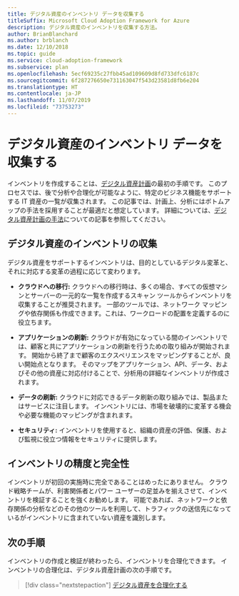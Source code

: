 ```yaml
---
title: デジタル資産のインベントリ データを収集する
titleSuffix: Microsoft Cloud Adoption Framework for Azure
description: デジタル資産のインベントリを収集する方法。
author: BrianBlanchard
ms.author: brblanch
ms.date: 12/10/2018
ms.topic: guide
ms.service: cloud-adoption-framework
ms.subservice: plan
ms.openlocfilehash: 5ecf69235c27fbb45ad109609d8fd733dfc6187c
ms.sourcegitcommit: 6f287276650e731163047f543d23581d8fb6e204
ms.translationtype: HT
ms.contentlocale: ja-JP
ms.lasthandoff: 11/07/2019
ms.locfileid: "73753273"
---
```

# <a name="gather-inventory-data-for-a-digital-estate"></a>デジタル資産のインベントリ データを収集する

インベントリを作成することは、[デジタル資産計画](./index.md)の最初の手順です。 このプロセスでは、後で分析や合理化が可能なように、特定のビジネス機能をサポートする IT 資産の一覧が収集されます。 この記事では、計画上、分析にはボトムアップの手法を採用することが最適だと想定しています。 詳細については、[デジタル資産計画の手法](./approach.md)についての記事を参照してください。

## <a name="take-inventory-of-a-digital-estate"></a>デジタル資産のインベントリの収集

デジタル資産をサポートするインベントリは、目的としているデジタル変革と、それに対応する変革の過程に応じて変わります。

- **クラウドへの移行:** クラウドへの移行時は、多くの場合、すべての仮想マシンとサーバーの一元的な一覧を作成するスキャン ツールからインベントリを収集することが推奨されます。 一部のツールでは、ネットワーク マッピングや依存関係も作成できます。これは、ワークロードの配置を定義するのに役立ちます。

- **アプリケーションの刷新:** クラウドが有効になっている間のインベントリでは、顧客と共にアプリケーションの刷新を行うための取り組みが開始されます。 開始から終了まで顧客のエクスペリエンスをマッピングすることが、良い開始点となります。 そのマップをアプリケーション、API、データ、およびその他の資産に対応付けることで、分析用の詳細なインベントリが作成されます。

- **データの刷新:** クラウドに対応できるデータ刷新の取り組みでは、製品またはサービスに注目します。 インベントリには、市場を破壊的に変革する機会や必要な機能のマッピングが含まれます。

- **セキュリティ:** インベントリを使用すると、組織の資産の評価、保護、および監視に役立つ情報をセキュリティに提供します。

## <a name="accuracy-and-completeness-of-an-inventory"></a>インベントリの精度と完全性

インベントリが初回の実施時に完全であることはめったにありません。 クラウド戦略チームが、利害関係者とパワー ユーザーの足並みを揃えさせて、インベントリを検証することを強くお勧めします。 可能であれば、ネットワークと依存関係の分析などのその他のツールを利用して、トラフィックの送信先になっているがインベントリに含まれていない資産を識別します。

## <a name="next-steps"></a>次の手順

インベントリの作成と検証が終わったら、インベントリを合理化できます。 インベントリの合理化は、デジタル資産計画の次の手順です。

> [!div class="nextstepaction"]
> [デジタル資産を合理化する](./rationalize.md)

